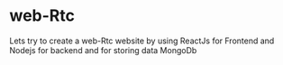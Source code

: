 # web-Rtc
Lets try to create a  web-Rtc website by using ReactJs for Frontend and Nodejs for backend and for storing data MongoDb
